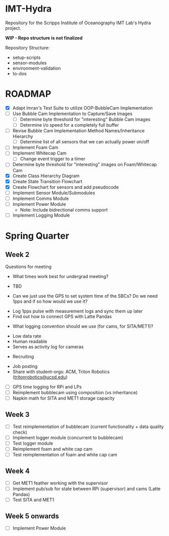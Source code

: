 # IMT-Hydra
Repository for the Scripps Institute of Oceanography IMT Lab's Hydra project. 

**WIP - Repo structure is not finalized**

Repository Structure:
- setup-scripts
- sensor-modules
- environment-validation
- to-dos

# ROADMAP
- [X] Adapt Imran's Test Suite to utilize OOP-BubbleCam Implementation
- [ ] Use Bubble Cam Implementation to Capture/Save Images
  - [ ] Determine byte threshold for "interesting" Bubble Cam images
  - [ ] Determine i/o speed for a completely full buffer
- [ ] Revise Bubble Cam Implementation Method Names/Inheritance Hierarchy
  - [ ] Determine list of all sensors that we can actually power on/off
- [ ] Implement Foam Cam
- [ ] Implement Whitecap Cam
  - [ ] Change event trigger to a timer
- [ ] Determine byte threshold for "interesting" images on Foam/Whitecap Cam
- [X] Create Class Hierarchy Diagram
- [X] Create State Transition Flowchart
- [X] Create Flowchart for sensors and add pseudocode
- [ ] Implement Sensor Module/Submodules
- [ ] Implement Comms Module
- [ ] Implement Power Module
  - Note: Include bidrectional comms support
- [ ] Implement Logging Module

# Spring Quarter
## Week 2
Questions for meeting
* What times work best for undergrad meeting?
- TBD
* Can we just use the GPS to set system time of the SBCs? Do we need 1pps and if so how would we use it?
- Log 1pps pulse with measurement logs and sync them up later
- Find out how to connect GPS with Latte Pandas
* What logging convention should we use (for cams, for SITA/MET1)?
- Low data rate
- Human readable
- Serves as activity log for cameras
* Recruiting
- Job posting
- Share with student-orgs: ACM, Triton Robotics (tritonrobotics@ucsd.edu)

- [ ] GPS time logging for RPi and LPs
- [ ] Reimplement bubblecam using composition (vs inheritance)
- [ ] Napkin math for SITA and MET1 storage capacity

## Week 3
- [ ] Test reimplementation of bubblecam (current functionality + data quality check)
- [ ] Implement logger module (concurrent to bubblecam)
- [ ] Test logger module
- [ ] Reimplement foam and white cap cam
- [ ] Test reimplementation of foam and white cap cam

## Week 4
- [ ] Get MET1 feather working with the supervisor
- [ ] Implement pub/sub for state between RPi (supervisor) and cams (Latte Pandas)
- [ ] Test SITA and MET1

## Week 5 onwards
- [ ] Implement Power Module

